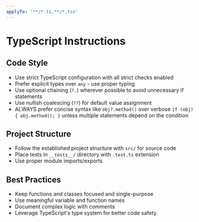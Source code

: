 ```yaml
---
applyTo: '**/*.ts,**/*.tsx'
---
```


<!-- ~~ Generated by projen. To modify, edit .projenrc.ts and run "npx projen". -->

# TypeScript Instructions

## Code Style

- Use strict TypeScript configuration with all strict checks enabled
- Prefer explicit types over `any` - use proper typing
- Use optional chaining (`?.`) wherever possible to avoid unnecessary if statements
- Use nullish coalescing (`??`) for default value assignment
- ALWAYS prefer concise syntax like `obj?.method()` over verbose `if (obj) { obj.method(); }` unless multiple statements depend on the condition

## Project Structure

- Follow the established project structure with `src/` for source code
- Place tests in `__tests__/` directory with `.test.ts` extension
- Use proper module imports/exports

## Best Practices

- Keep functions and classes focused and single-purpose
- Use meaningful variable and function names
- Document complex logic with comments
- Leverage TypeScript's type system for better code safety
